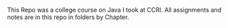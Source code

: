 This Repo was a college course on Java I took at CCRI. 
All assignments and notes are in this repo in folders by Chapter.
